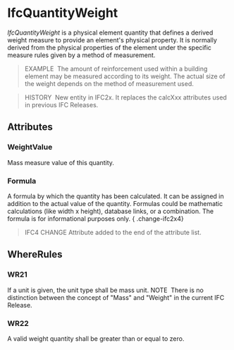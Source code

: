 # IfcQuantityWeight

_IfcQuantityWeight_ is a physical element quantity that defines a derived weight measure to provide an element's physical property. It is normally derived from the physical properties of the element under the specific measure rules given by a method of measurement.

> EXAMPLE&nbsp; The amount of reinforcement used within a building element may be measured according to its weight. The actual size of the weight depends on the method of measurement used.

> HISTORY&nbsp; New entity in IFC2x. It replaces the calcXxx attributes used in previous IFC Releases.

## Attributes

### WeightValue
Mass measure value of this quantity.

### Formula
A formula by which the quantity has been calculated. It can be assigned in addition to the actual value of the quantity. Formulas could be mathematic calculations (like width x height), database links, or a combination. The formula is for informational purposes only.
{ .change-ifc2x4}
> IFC4 CHANGE Attribute added to the end of the attribute list.

## WhereRules

### WR21
If a unit is given, the unit type shall be mass unit. NOTE&nbsp; There is no distinction between the concept of "Mass" and "Weight" in the current IFC Release.

### WR22
A valid weight quantity shall be greater than or equal to zero.
